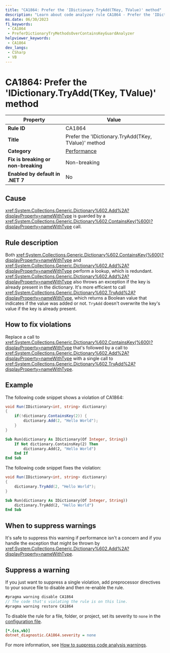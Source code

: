 ```yaml
---
title: "CA1864: Prefer the 'IDictionary.TryAdd(TKey, TValue)' method"
description: "Learn about code analyzer rule CA1864 - Prefer the 'IDictionary.TryAdd(TKey, TValue)' method"
ms.date: 06/30/2023
f1_keywords:
 - CA1864
 - PreferDictionaryTryMethodsOverContainsKeyGuardAnalyzer
helpviewer_keywords:
 - CA1864
dev_langs:
 - CSharp
 - VB
---
```


# CA1864: Prefer the 'IDictionary.TryAdd(TKey, TValue)' method

| Property                            | Value                                                |
|-------------------------------------|------------------------------------------------------|
| **Rule ID**                         | CA1864                                               |
| **Title**                           | Prefer the 'IDictionary.TryAdd(TKey, TValue)' method |
| **Category**                        | [Performance](performance-warnings.md)               |
| **Fix is breaking or non-breaking** | Non-breaking                                         |
| **Enabled by default in .NET 7**    | No                                                   |

## Cause

<xref:System.Collections.Generic.Dictionary%602.Add%2A?displayProperty=nameWithType> is guarded by a <xref:System.Collections.Generic.Dictionary%602.ContainsKey(%600)?displayProperty=nameWithType> call.

## Rule description

Both <xref:System.Collections.Generic.Dictionary%602.ContainsKey(%600)?displayProperty=nameWithType> and <xref:System.Collections.Generic.Dictionary%602.Add%2A?displayProperty=nameWithType> perform a lookup, which is redundant. <xref:System.Collections.Generic.Dictionary%602.Add%2A?displayProperty=nameWithType> also throws an exception if the key is already present in the dictionary. It's more efficient to call <xref:System.Collections.Generic.Dictionary%602.TryAdd%2A?displayProperty=nameWithType>, which returns a Boolean value that indicates if the value was added or not. `TryAdd` doesn't overwrite the key's value if the key is already present.

## How to fix violations

Replace a call to <xref:System.Collections.Generic.Dictionary%602.ContainsKey(%600)?displayProperty=nameWithType> that's followed by a call to <xref:System.Collections.Generic.Dictionary%602.Add%2A?displayProperty=nameWithType> with a single call to <xref:System.Collections.Generic.Dictionary%602.TryAdd%2A?displayProperty=nameWithType>.

## Example

The following code snippet shows a violation of CA1864:

```csharp
void Run(IDictionary<int, string> dictionary)
{
    if(!dictionary.ContainsKey(2)) {
        dictionary.Add(2, "Hello World");
    }
}
```

```vb
Sub Run(dictionary As IDictionary(Of Integer, String))
    If Not dictionary.ContainsKey(2) Then
        dictionary.Add(2, "Hello World")
    End If
End Sub
```

The following code snippet fixes the violation:

```csharp
void Run(IDictionary<int, string> dictionary)
{
    dictionary.TryAdd(2, "Hello World");
}
```

```vb
Sub Run(dictionary As IDictionary(Of Integer, String))
    dictionary.TryAdd(2, "Hello World")
End Sub
```

## When to suppress warnings

It's safe to suppress this warning if performance isn't a concern and if you handle the exception that might be thrown by <xref:System.Collections.Generic.Dictionary%602.Add%2A?displayProperty=nameWithType>.

## Suppress a warning

If you just want to suppress a single violation, add preprocessor directives to your source file to disable and then re-enable the rule.

```csharp
#pragma warning disable CA1864
// The code that's violating the rule is on this line.
#pragma warning restore CA1864
```

To disable the rule for a file, folder, or project, set its severity to `none` in the [configuration file](../configuration-files.md).

```ini
[*.{cs,vb}]
dotnet_diagnostic.CA1864.severity = none
```

For more information, see [How to suppress code analysis warnings](../suppress-warnings.md).
